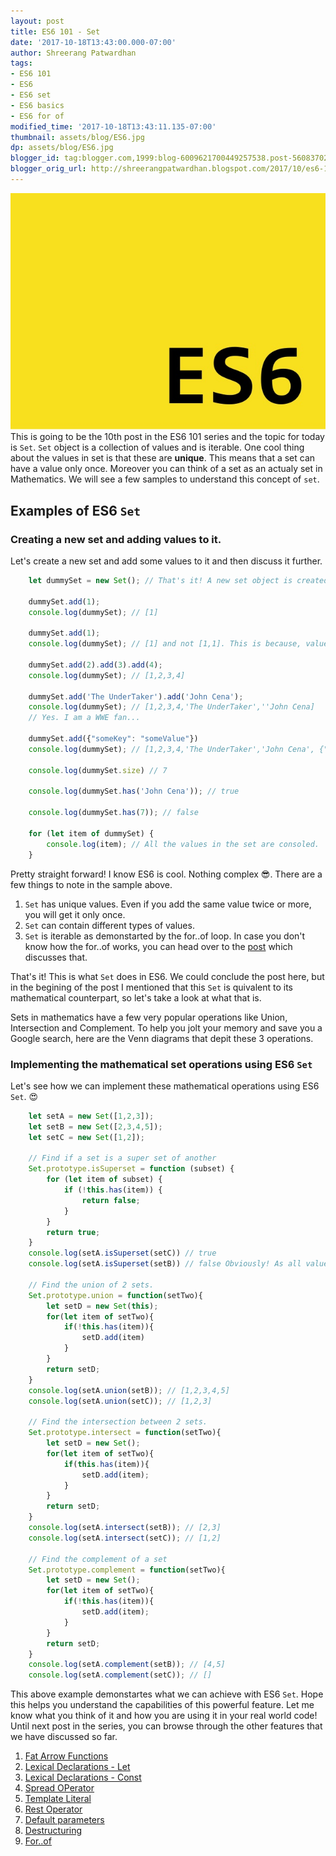 ```yaml
---
layout: post
title: ES6 101 - Set
date: '2017-10-18T13:43:00.000-07:00'
author: Shreerang Patwardhan
tags:
- ES6 101
- ES6
- ES6 set
- ES6 basics
- ES6 for of
modified_time: '2017-10-18T13:43:11.135-07:00'
thumbnail: assets/blog/ES6.jpg
dp: assets/blog/ES6.jpg
blogger_id: tag:blogger.com,1999:blog-6009621700449257538.post-560837028578060072
blogger_orig_url: http://shreerangpatwardhan.blogspot.com/2017/10/es6-101-set.html
---
```


![ES6 Banner image](/assets/blog/ES6.jpg)
This is going to be the 10th post in the ES6 101 series and the topic for today is ```Set```. ```Set``` object is a collection of values and is iterable. One cool thing about the values in set is that these are **unique**. This means that a set can have a value only once. Moreover you can think of a set as an actualy set in Mathematics. We will see a few samples to understand this concept of ```set```.

## Examples of ES6 ```Set```
### Creating a new set and adding values to it.
Let's create  a new set and add some values to it and then discuss it further.
```javascript
    let dummySet = new Set(); // That's it! A new set object is created

    dummySet.add(1);
    console.log(dummySet); // [1]

    dummySet.add(1);
    console.log(dummySet); // [1] and not [1,1]. This is because, values in a set are unique.

    dummySet.add(2).add(3).add(4);
    console.log(dummySet); // [1,2,3,4]

    dummySet.add('The UnderTaker').add('John Cena');
    console.log(dummySet); // [1,2,3,4,'The UnderTaker',''John Cena]
    // Yes. I am a WWE fan...

    dummySet.add({"someKey": "someValue"})
    console.log(dummySet); // [1,2,3,4,'The UnderTaker','John Cena', {"someKey": "someValue"}]

    console.log(dummySet.size) // 7

    console.log(dummySet.has('John Cena')); // true

    console.log(dummySet.has(7)); // false

    for (let item of dummySet) {
        console.log(item); // All the values in the set are consoled.
    }
```
Pretty straight forward! I know ES6 is cool. Nothing complex &#128526;. There are a few things to note in the sample above.
1. ```Set``` has unique values. Even if you add the same value twice or more, you will get it only once.
2. ```Set``` can contain different types of values.
3. ```Set``` is iterable as demonstarted by the for..of loop. In case you don't know how the for..of works, you can head over to the [post](http://shreerangpatwardhan.blogspot.com/2017/10/es6-101-forof.html) which discusses that.

That's it! This is what ```Set``` does in ES6. We could conclude the post here, but in the begining of the post I mentioned that this ```Set``` is quivalent to its mathematical counterpart, so let's take a look at what that is.

Sets in mathematics have a few very popular operations like Union, Intersection and Complement. To help you jolt your memory and save you a Google search, here are the Venn diagrams that depit these 3 operations.

### Implementing the mathematical set operations using ES6 ```Set```
Let's see how we can implement these mathematical operations using ES6 ```Set```. &#128525;
```javascript
    let setA = new Set([1,2,3]);
    let setB = new Set([2,3,4,5]);
    let setC = new Set([1,2]);

    // Find if a set is a super set of another
    Set.prototype.isSuperset = function (subset) {
        for (let item of subset) {
            if (!this.has(item)) {
                return false;
            }
        }
        return true;
    }
    console.log(setA.isSuperset(setC)) // true
    console.log(setA.isSuperset(setB)) // false Obviously! As all values of setB are not contained in setA

    // Find the union of 2 sets.
    Set.prototype.union = function(setTwo){
        let setD = new Set(this);
        for(let item of setTwo){
            if(!this.has(item)){
                setD.add(item)
            }
        }
        return setD;
    }
    console.log(setA.union(setB)); // [1,2,3,4,5]
    console.log(setA.union(setC)); // [1,2,3]

    // Find the intersection between 2 sets.
    Set.prototype.intersect = function(setTwo){
        let setD = new Set();
        for(let item of setTwo){
            if(this.has(item)){
                setD.add(item);
            }
        }
        return setD;
    }
    console.log(setA.intersect(setB)); // [2,3]
    console.log(setA.intersect(setC)); // [1,2]

    // Find the complement of a set
    Set.prototype.complement = function(setTwo){
        let setD = new Set();
        for(let item of setTwo){
            if(!this.has(item)){
                setD.add(item);
            }
        }
        return setD;
    }
    console.log(setA.complement(setB)); // [4,5]
    console.log(setA.complement(setC)); // []
```
This above example demonstartes what we can achieve with ES6 ```Set```. Hope this helps you understand the capabilities of this powerful feature. Let me know what you think of it and how you are using it in your real world code! Until next post in the series, you can browse through the other features that we have discussed so far.
1. [Fat Arrow Functions](https://shreerangpatwardhan.blogspot.com/2017/10/es6-fat-arrow-functions.html)
2. [Lexical Declarations - Let](https://shreerangpatwardhan.blogspot.com/2017/10/es6-101-lexical-declarations-let.html)
3. [Lexical Declarations - Const](https://shreerangpatwardhan.blogspot.com/2017/10/es6-101-lexical-declarations-const.html)
4. [Spread OPerator](https://shreerangpatwardhan.blogspot.com/2017/10/es6-101-spread-operator.html)
5. [Template Literal](https://shreerangpatwardhan.blogspot.com/2017/10/es6-template-literals.html)
6. [Rest Operator](https://shreerangpatwardhan.blogspot.com/2017/10/es6-rest-operator.html)
7. [Default parameters](https://shreerangpatwardhan.blogspot.com/2017/10/es6-101-default-parameters.html)
8. [Destructuring](https://shreerangpatwardhan.blogspot.com/2017/10/es6-101-destructuring.html)
9. [For..of](http://shreerangpatwardhan.blogspot.com/2017/10/es6-101-forof.html)
